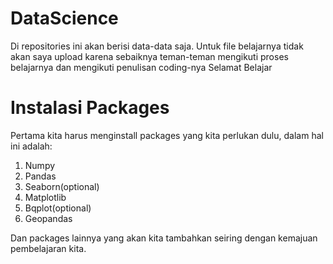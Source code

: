 # DataScience
Di repositories ini akan berisi data-data saja.
Untuk file belajarnya tidak akan saya upload karena sebaiknya teman-teman mengikuti proses belajarnya dan mengikuti penulisan coding-nya
Selamat Belajar

# Instalasi Packages

Pertama kita harus menginstall packages yang kita perlukan dulu, dalam hal ini adalah:
1. Numpy
2. Pandas
3. Seaborn(optional)
4. Matplotlib
5. Bqplot(optional)
6. Geopandas

Dan packages lainnya yang akan kita tambahkan seiring dengan kemajuan pembelajaran kita.
